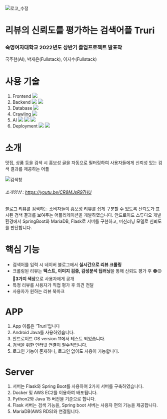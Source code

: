 ![로고_수정](https://user-images.githubusercontent.com/67117391/169956300-8825858a-6a99-4aed-986c-03b1d65c1c97.png)

# 리뷰의 신뢰도를 평가하는 검색어플 Truri
### 숙명여자대학교 2022년도 상반기 졸업프로젝트 발표작

국주현(AI), 박재은(Fullstack), 이지수(Fullstack)





# 사용 기술
1. Frontend   <img src="https://img.shields.io/badge/Android Java-3DDC84?style=for-the-badge&logo=Android&logoColor=white">
2. Backend   <img src="https://img.shields.io/badge/Flask-000000?style=for-the-badge&logo=Flask&logoColor=white"> <img src="https://img.shields.io/badge/Spring Boot-6DB33F?style=for-the-badge&logo=Spring Boot&logoColor=white">
3. Database   <img src="https://img.shields.io/badge/MariaDB-003545?style=for-the-badge&logo=MariaDB&logoColor=white">
4. Crawling   <img src="https://img.shields.io/badge/Scrapy-E5422B?style=for-the-badge&logo=Scrapy&logoColor=white">
5. AI   <img src="https://img.shields.io/badge/Tensorflow-FF6F00?style=for-the-badge&logo=Tensorflow&logoColor=white"> <img src="https://img.shields.io/badge/Keras-D00000?style=for-the-badge&logo=Keras&logoColor=white"> <img src="https://img.shields.io/badge/Konlpy-D40000?style=for-the-badge&logo=Konlpy&logoColor=white">
6. Deployment <img src="https://img.shields.io/badge/Docker-2496ED?style=for-the-badge&logo=Docker&logoColor=white"> <img src="https://img.shields.io/badge/AWS EC2-232F3E?style=for-the-badge&logo=Amazon AWS&logoColor=white"> 





# 소개
맛집, 상품 등을 검색 시 홍보성 글을 자동으로 필터링하여 사용자들에게 신뢰성 있는 검색 결과를 제공하는 어플


![검색창](https://user-images.githubusercontent.com/67117391/169959688-d5a55fc7-b69b-469a-beef-acb4b9fd1011.png)

###### 소개영상 : https://youtu.be/CR8MJsR97HU

블로그 리뷰를 검색하는 소비자들이 홍보성 리뷰를 쉽게 구분할 수 있도록 신뢰도가 표시된 검색 결과를 보여주는 어플리케이션을 개발하였습니다.
안드로이드 스튜디오 개발 환경에서 SpringBoot와 MariaDB, Flask로 서버를 구현하고, 머신러닝 모델로 신뢰도를 판단합니다.




# 핵심 기능

- 검색어를 입력 시 네이버 블로그에서 **실시간으로 리뷰 크롤링**
- 크롤링된 리뷰는 **텍스트, 이미지 검증, 감성분석 딥러닝**을 통해 신뢰도 평가 후 🟠🟡🔵**3가지 색상**으로 사용자에게 공개
- 특정 리뷰를 사용자가 직접 평가 후 의견 전달
- 사용자가 원하는 리뷰 북마크




# APP
1. App 이름은 'Truri'입니다
2. Android Java를 사용하였습니다.
3. 안드로이드 OS version 11에서 테스트 되었습니다.
4. 검색을 위한 인터넷 연결이 필수적입니다.
5. 로그인 기능이 존재하나, 로그인 없이도 사용이 가능합니다.




# Server
1. 서버는 Flask와 Spring Boot를 사용하여 2가지 서버를 구축하였습니다.
2. Docker 및 AWS EC2를 이용하여 배포됩니다.
3. Python2와 Java 15 버전을 기준으로 합니다.
4. Flask 서버는 검색 기능을, Spring boot 서버는 사용자 편의 기능을 제공합니다.
5. MariaDB(AWS RDS)와 연결됩니다.
